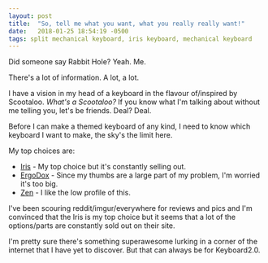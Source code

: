```yaml
---
layout: post
title:  "So, tell me what you want, what you really really want!"
date:   2018-01-25 18:54:19 -0500
tags: split mechanical keyboard, iris keyboard, mechanical keyboard
---
```


Did someone say Rabbit Hole? Yeah. Me.

There's a lot of information. A lot, a lot.

I have a vision in my head of a keyboard in the flavour of/inspired by Scootaloo. _What's a Scootaloo?_ If you know what I'm talking about without me telling you, let's be friends. Deal? Deal.

Before I can make a themed keyboard of any kind, I need to know which keyboard I want to make, the sky's the limit here.

My top choices are:

* [Iris](https://keeb.io/products/iris-keyboard-split-ergonomic-keyboard) - My top choice but it's constantly selling out.
* [ErgoDox](https://ergodox-ez.com/) - Since my thumbs are a large part of my problem, I'm worried it's too big.
* [Zen](https://mykeyboard.eu/catalogue/category/group-buys/zen-keyboard_41/) - I like the low profile of this.

I've been scouring reddit/imgur/everywhere for reviews and pics and I'm convinced that the Iris is my top choice but it seems that a lot of the options/parts are constantly sold out on their site.

I'm pretty sure there's something superawesome lurking in a corner of the internet that I have yet to discover. But that can always be for Keyboard2.0.